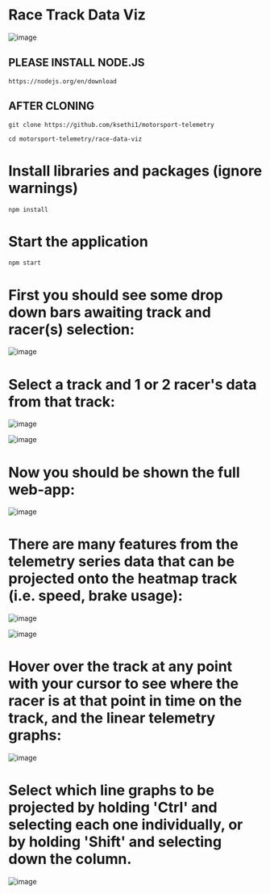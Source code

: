 # Race Track Data Viz
![image](https://github.com/user-attachments/assets/404c9a1c-3947-41e5-93e5-ef7e11f79a96)

## PLEASE INSTALL NODE.JS 
```
https://nodejs.org/en/download
```

## AFTER CLONING
```
git clone https://github.com/ksethi1/motorsport-telemetry

cd motorsport-telemetry/race-data-viz
```

# Install libraries and packages (ignore warnings)
```
npm install
```

# Start the application
```
npm start
```

# First you should see some drop down bars awaiting track and racer(s) selection:
![image](https://github.com/user-attachments/assets/4d1c1ad3-1212-4c71-9ab8-5abce9b9c103)

# Select a track and 1 or 2 racer's data from that track:
![image](https://github.com/user-attachments/assets/d7cc86df-50db-4f21-aeae-dff0c6e00e85)

![image](https://github.com/user-attachments/assets/f106d2e7-59dc-4cb0-9ee5-0063de8b9a93)

# Now you should be shown the full web-app:
![image](https://github.com/user-attachments/assets/3035555c-4cfb-4e77-ae97-e35541393cc9)

# There are many features from the telemetry series data that can be projected onto the heatmap track (i.e. speed, brake usage):
![image](https://github.com/user-attachments/assets/8eb00d1e-2ed6-4d1a-8427-f42a13604498)

![image](https://github.com/user-attachments/assets/13e9f317-627a-4f66-8e84-1b7626173cff)

# Hover over the track at any point with your cursor to see where the racer is at that point in time on the track, and the linear telemetry graphs:
![image](https://github.com/user-attachments/assets/f1986ea3-baa6-4e1f-9e27-31c37c74b3d3)

# Select which line graphs to be projected by holding 'Ctrl' and selecting each one individually, or by holding 'Shift' and selecting down the column.
![image](https://github.com/user-attachments/assets/68d7a46c-4c3c-44bc-b0cb-84c5b4f5bef6)






